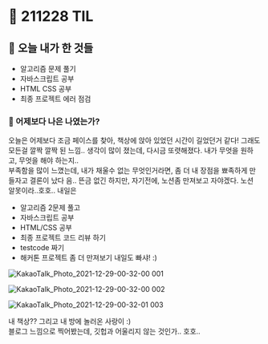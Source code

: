 # :rocket: 211228 TIL

## :seedling: 오늘 내가 한 것들
* 알고리즘 문제 풀기 
* 자바스크립트 공부 
* HTML CSS 공부
* 최종 프로젝트 에러 점검 


### :muscle: 어제보다 나은 나였는가?  
오늘은 어제보다 조금 페이스를 찾아, 책상에 앉아 있었던 시간이 길었던거 같다! 그래도 모든걸 깔짝 깔짝 된 느낌..
생각이 많이 졌는데,
다시금 또렷해졌다. 내가 무엇을 원하고, 무엇을 해야 하는지..  
부족함을 많이 느꼈는데, 내가 채울수 없는 무엇인거라면,
좀 더 내 장점을 뾰족하게 만들자고 결론이 났다
음.. 뜬금 없긴 하지만,
자기전에, 노션좀 만져보고 자야겠다.
노션 알못이라..호호..
내일은 
* 알고리즘 2문제 풀고
* 자바스크립트 공부
* HTML/CSS 공부
* 최종 프로젝트 코드 리뷰 하기
* testcode 짜기
* 해커톤 프로젝트 좀 더 만져보기 
내일도 빠샤! :)

![KakaoTalk_Photo_2021-12-29-00-32-00 001](https://user-images.githubusercontent.com/88166362/147582431-1127d50e-3183-4207-b14a-79c5886c1e2b.jpeg)

![KakaoTalk_Photo_2021-12-29-00-32-00 002](https://user-images.githubusercontent.com/88166362/147582443-f15546da-abf8-4ea7-a810-001b4fc9ac07.jpeg)

![KakaoTalk_Photo_2021-12-29-00-32-01 003](https://user-images.githubusercontent.com/88166362/147582451-1148dbb5-09e3-4928-9d7c-9cfb5f48fa90.jpeg)

내 책상?? 그리고 내 방에 놀러온 사랑이 :)  
블로그 느낌으로 찍어봤는데, 깃헙과 어울리지 않는 것인가.. 호호..
